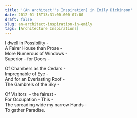 ```yaml
---
title: '(An architect''s Inspiration) in Emily Dickinson'
date: 2012-01-15T13:31:00.000-07:00
draft: false
slug: an-architect-inspiration-in-emily
tags: [Architecture Inspirations]
---
```


I dwell in Possibility -  
A Fairer House than Prose -  
More Numerous of Windows -  
Superior - for Doors -  
  
Of Chambers as the Cedars -  
Impregnable of Eye -  
And for an Everlasting Roof -  
The Gambrels of the Sky -  
  
Of Visitors  - the fairest -  
For Occupation - This -  
The spreading wide my narrow Hands -  
To gather Paradise.